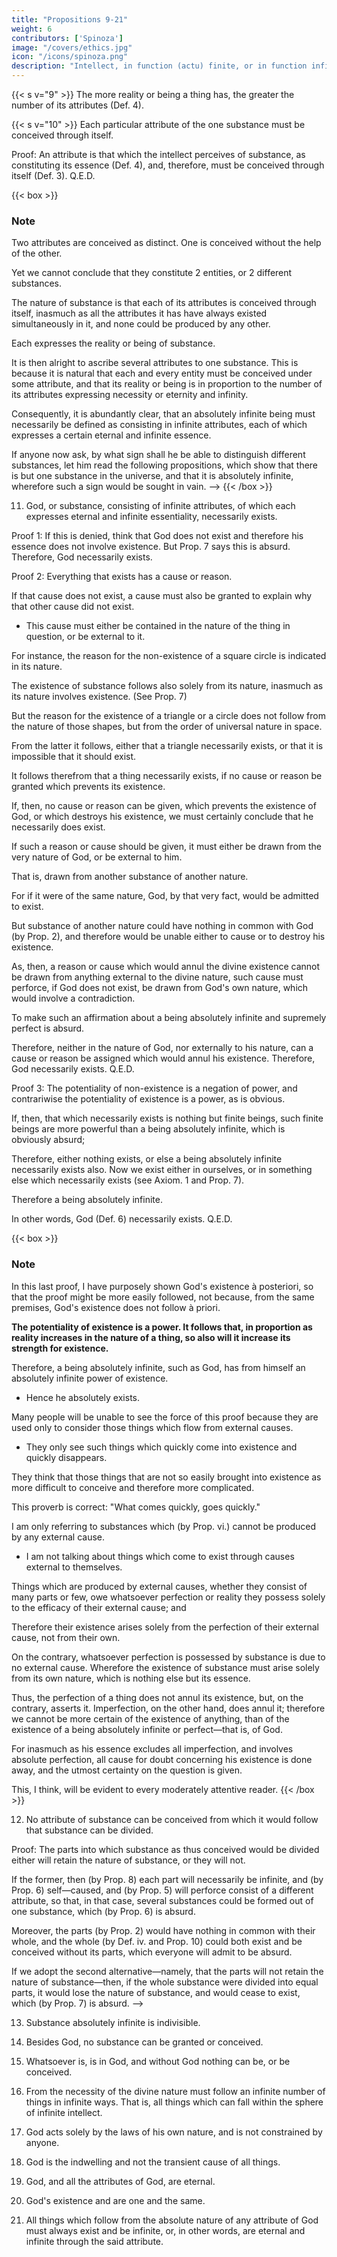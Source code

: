 ```yaml
---
title: "Propositions 9-21"
weight: 6
contributors: ['Spinoza']
image: "/covers/ethics.jpg"
icon: "/icons/spinoza.png"
description: "Intellect, in function (actu) finite, or in function infinite, must comprehend the attributes of God and the modifications of God, and nothing else"
---
```



{{< s v="9" >}} The more reality or being a thing has, the greater the number of its attributes (Def. 4). 

{{< s v="10" >}} Each particular attribute of the one substance must be conceived through itself.

Proof:  An attribute is that which the intellect perceives of substance, as constituting its essence (Def. 4), and, therefore, must be conceived through itself (Def. 3). Q.E.D. 


{{< box >}}
### Note

Two attributes are conceived as distinct. One is conceived without the help of the other. 

Yet we cannot conclude that they constitute 2 entities, or 2 different substances.

The nature of substance is that each of its attributes is conceived through itself, inasmuch as all the attributes it has have always existed simultaneously in it, and none could be produced by any other.

Each expresses the reality or being of substance.

It is then alright to ascribe several attributes to one substance. This is because it is natural that each and every entity must be conceived under some attribute, and that its reality or being is in proportion to the number of its attributes expressing necessity or eternity and infinity.

Consequently, it is abundantly clear, that an absolutely infinite being must necessarily be defined as consisting in infinite attributes, each of which expresses a certain eternal and infinite essence.

If anyone now ask, by what sign shall he be able to distinguish different substances, let him read the following propositions, which show that there is but one substance in the universe, and that it is absolutely infinite, wherefore such a sign would be sought in vain. -->
{{< /box >}}


11. God, or substance, consisting of infinite attributes, of which each expresses eternal and infinite essentiality, necessarily exists. 
    
Proof 1: If this is denied, think that God does not exist and therefore his essence does not involve existence. But Prop. 7 says this is absurd.
Therefore, God necessarily exists.

Proof 2: Everything that exists has a cause or reason.
 <!-- must be assigned, either for its existence, or for its non-existence. e.g. if a triangle exist, a reason or cause must be granted for its existence. -->

If that cause does not exist, a cause must also be granted to explain why that other cause did not exist. 
- This cause must either be contained in the nature of the thing in question, or be external to it.

For instance, the reason for the non-existence of a square circle is indicated in its nature. 
<!-- , namely, because it would involve a contradiction. -->
The existence of substance follows also solely from its nature, inasmuch as its nature involves existence. (See Prop. 7)

But the reason for the existence of a triangle or a circle does not follow from the nature of those shapes, but from the order of universal nature in space.

From the latter it follows, either that a triangle necessarily exists, or that it is impossible that it should exist.

It follows therefrom that a thing necessarily exists, if no cause or reason be granted which prevents its existence.

If, then, no cause or reason can be given, which prevents the existence of God, or which destroys his existence, we must certainly conclude that he necessarily does exist.

If such a reason or cause should be given, it must either be drawn from the very nature of God, or be external to him.

That is, drawn from another substance of another nature.

For if it were of the same nature, God, by that very fact, would be admitted to exist.

But substance of another nature could have nothing in common with God (by Prop. 2), and therefore would be unable either to cause or to destroy his existence.

As, then, a reason or cause which would annul the divine existence cannot be drawn from anything external to the divine nature, such cause must perforce, if God does not exist, be drawn from God's own nature, which would involve a contradiction.

To make such an affirmation about a being absolutely infinite and supremely perfect is absurd.

Therefore, neither in the nature of God, nor externally to his nature, can a cause or reason be assigned which would annul his existence.
Therefore, God necessarily exists. Q.E.D.


Proof 3: The potentiality of non-existence is a negation of power, and contrariwise the potentiality of existence is a power, as is obvious.

If, then, that which necessarily exists is nothing but finite beings, such finite beings are more powerful than a being absolutely infinite, which is obviously absurd;

Therefore, either nothing exists, or else a being absolutely infinite necessarily exists also.
Now we exist either in ourselves, or in something else which necessarily exists (see Axiom. 1 and Prop. 7).

Therefore a being absolutely infinite.

In other words, God (Def. 6) necessarily exists. Q.E.D.


{{< box >}}
### Note

In this last proof, I have purposely shown God's existence à posteriori, so that the proof might be more easily followed, not because, from the same premises, God's existence does not follow à priori.

**The potentiality of existence is a power. It follows that, in proportion as reality increases in the nature of a thing, so also will it increase its strength for existence.**

Therefore, a being absolutely infinite, such as God, has from himself an absolutely infinite power of existence. 
- Hence he absolutely exists.

Many people will be unable to see the force of this proof because they are used only to consider those things which flow from external causes.
- They only see such things which quickly come into existence and quickly disappears. 

They think that those things that are not so easily brought into existence as more difficult to conceive and therefore more complicated.

This proverb is correct: "What comes quickly, goes quickly."

<!-- However, to do away with this misconception, I need not here show the measure of truth in the proverb,  nor discuss whether, from the point of view of universal nature, all things are equally easy, or otherwise:  -->

I am only referring to substances which (by Prop. vi.) cannot be produced by any external cause.
- I am not talking about things which come to exist through causes external to themselves.

Things which are produced by external causes, whether they consist of many parts or few, owe whatsoever perfection or reality they possess solely to the efficacy of their external cause; and

Therefore their existence arises solely from the perfection of their external cause, not from their own.

On the contrary, whatsoever perfection is possessed by substance is due to no external cause. Wherefore the existence of substance must arise solely from its own nature, which is nothing else but its essence.

Thus, the perfection of a thing does not annul its existence, but, on the contrary, asserts it. Imperfection, on the other hand, does annul it; therefore we cannot be more certain of the existence of anything, than of the existence of a being absolutely infinite or perfect—that is, of God.

For inasmuch as his essence excludes all imperfection, and involves absolute perfection, all cause for doubt concerning his existence is done away, and the utmost certainty on the question is given.

This, I think, will be evident to every moderately attentive reader.
{{< /box >}}




12. No attribute of substance can be conceived from which it would follow that substance can be divided. 

Proof:  The parts into which substance as thus conceived would be divided either will retain the nature of substance, or they will not.

If the former, then (by Prop. 8) each part will necessarily be infinite, and (by Prop. 6) self—caused, and (by Prop. 5) will perforce consist of a different attribute, so that, in that case, several substances could be formed out of one substance, which (by Prop. 6) is absurd.

Moreover, the parts (by Prop. 2) would have nothing in common with their whole, and the whole (by Def. iv. and Prop. 10) could both exist and be conceived without its parts, which everyone will admit to be absurd.

If we adopt the second alternative—namely, that the parts will not retain the nature of substance—then, if the whole substance were divided into equal parts, it would lose the nature of substance, and would cease to exist, which (by Prop. 7) is absurd. -->


13. Substance absolutely infinite is indivisible.

<!-- Proof=  If it could be divided, the parts into which it was divided would either retain the nature of absolutely infinite substance, or they would not.
  If the former, we should have several substances of the same nature, which (by Prop. 5) is absurd.
  If the latter, then (by Prop. 7) substance absolutely infinite could cease to exist, which (by Prop. 11) is also absurd.
  Corollary=  It follows that no substance, and consequently no extended substance, in so far as it is substance, is divisible. Note=  The indivisibility of substance may be more easily understood as follows.
  The nature of substance can only be conceived as infinite, and by a part of substance, nothing else can be understood than finite substance, which (by Prop. 8) involves a manifest contradiction. -->


14. Besides God, no substance can be granted or conceived. 

<!-- Proof=  God is a being absolutely infinite. of whom no attribute that expresses the essence of substance can be denied (by Def. 6), and he necessarily exists (by Prop. 11);
If any substance besides God were granted, it would have to be explained by some attribute of God, and thus two substances with the same attribute would exist, which (by Prop. 5) is absurd; therefore, besides God no substance can be granted, or, consequently, be conceived.
If it could be conceived, it would necessarily have to be conceived as existent;
but this (by the first part of this proof) is absurd.
Therefore, besides God no substance can be granted or conceived. Q.E.D.
Corollary 1=  Clearly, therefore=  1. God is one, that is (by Def. 6) only one substance can be granted in the universe, and that substance is absolutely infinite, as we have already indicated (in the note to Prop. 10). Corollary 2=  It follows=  2. That extension and thought are either attributes of God or (by Axiom 1) accidents (affectiones) of the attributes of God. -->


15. Whatsoever is, is in God, and without God nothing can be, or be conceived.

<!--   Proof=  Besides God, no substance is granted or can be conceived (by Prop. 14), that is (by Def. 3) nothing which is in itself and is conceived through itself.
But modes (by Def. 5) can neither be, nor be conceived without substance; wherefore they can only be in the divine nature, and can only through it be conceived.
But substances and modes form the sum total of existence (by Axiom 1), therefore, without God nothing can be, or be conceived. Q.E.D.
Note=  Some assert that God, like a man, consists of body and mind, and is susceptible of passions.
How far such persons have strayed from the truth is sufficiently evident from what has been said.
But these I pass over.
For all who have in anywise reflected on the divine nature deny that God has a body.
Of this they find excellent proof in the fact that we understand by body a definite quantity, so long, so broad, so deep, bounded by a certain shape, and it is the height of absurdity to predicate such a thing of God, a being absolutely infinite.
But meanwhile by other reasons with which they try to prove their point, they show that they think corporeal or extended substance wholly apart from the divine nature, and say it was created by God.
Wherefrom the divine nature can have been created, they are wholly ignorant; thus they clearly show, that they do not know the meaning of their own words.
I myself have proved sufficiently clearly, at any rate in my own judgment (Coroll. Prop. 6 and note 2, Prop. 8), that no substance can be produced or created by anything other than itself.
Further, I showed (in Prop. 14), that besides God no substance can be granted or conceived.
Hence we drew the conclusion that extended substance is one of the infinite attributes of God.
However, in order to explain more fully, I will refute the arguments of my adversaries, which all start from the following points= 
Extended substance, in so far as it is substance, consists, as they think, in parts, wherefore they deny that it can be infinite, or consequently, that it can appertain to God.
This they illustrate with many examples, of which I will take one or two.
If extended substance, they say, is infinite, let it be conceived to be divided into two parts; each part will then be either finite or infinite.
If the former, then infinite substance is composed of two finite parts, which is absurd.
If the latter, then one infinite will be twice as large as another infinite, which is also absurd.
Further, if an infinite line be measured out in foot lengths, it will consist of an infinite number of such parts; it would equally consist of an infinite number of parts, if each part measured only an inch= 
Therefore, one infinity would be twelve times as great as the other.
Lastly, if from a single point there be conceived to be drawn two diverging lines which at first are at a definite distance apart, but are produced to infinity, it is certain that the distance between the two lines will be continually increased, until at length it changes from definite to indefinable.
As these absurdities follow, it is said, from considering quantity as infinite, the conclusion is drawn, that extended substance must necessarily be finite, and, consequently, cannot appertain to the nature of God.
The second argument is also drawn from God's supreme perfection.
It is said that God, as he is a supremely perfect being, cannot be passive.
But extended substance, as it is divisible, is passive.
It follows that extended substance does not appertain to God's essence.
These are arguments from writers who try to prove that extended substance is= 
unworthy of the divine nature, and
cannot possibly appertain thereto.
However, I have already answered their propositions.
All their arguments are founded on the hypothesis that extended substance is composed of parts.
I have shown (Prop. 12, and Coroll. Prop. 13) that such a hypothesis is absurd.
Moreover, anyone who reflects will see that all these absurdities from which it is sought to extract the conclusion that extended substance is finite, do not at all follow from the notion of an infinite quantity, but merely from the notion that an infinite quantity is measurable, and composed of finite parts
Therefore, the only fair conclusion is that infinite quantity= 
is not measurable, and
cannot be composed of finite parts.
This is exactly what we have already proved (in Prop. 12).
Thus, their weapon against us has in reality recoiled on themselves.
If, from this absurdity of theirs, they persist in drawing the conclusion that extended substance must be finite, they will in good sooth be acting like a man who asserts that circles have the properties of squares, and, finding himself thereby landed in absurdities, proceeds to deny that circles have any center, from which all lines drawn to the circumference are equal.
For, taking extended substance, which can only be conceived as infinite, one, and indivisible (Props. 8, 5, 12) they assert, in order to prove that it is finite, that it is composed of finite parts, and that it can be multiplied and divided.
So, also, others, after asserting that a line is composed of points, can produce many arguments to prove that a line cannot be infinitely divided.
Assuredly, it is not less absurd to assert that extended substance is made up of bodies or parts, than it would be to assert that a solid is made up of surfaces, a surface of lines, and a line of points.
This must be admitted by all who know clear reason to be infallible, and most of all by those who deny the possibility of a vacuum.
If an extended substance could be so divided that its parts were really separate, why should one part not admit of being destroyed, the others remaining joined together as before?
Why should all be so fitted into one another as to leave no vacuum?
Surely in the case of things, which are really distinct one from the other, one can exist without the other, and can remain in its original condition.
As, then, there does not exist a vacuum in nature (of which anon), but all parts are bound to come together to prevent it, it follows from this that the parts cannot really be distinguished, and that extended substance in so far as it is substance cannot be divided.
Regarding the question=  Why are we naturally so prone to divide quantity?
I answer that quantity is conceived by us in two ways= 
in the abstract and superficially, as we imagine it; or
as substance, as we conceive it solely by the intellect.
If, then, we regard quantity as it is represented in our imagination, which we often and more easily do, we shall find that it is finite, divisible, and compounded of parts;
but if we regard it as it is represented in our intellect, and conceive it as substance, which it is very difficult to do, we shall then, as I have sufficiently proved, find that it is infinite, one, and indivisible.
This will be plain enough to all who make a distinction between the intellect and the imagination, especially if it be remembered, that matter is everywhere the same, that its parts are not distinguishable, except in so far as we conceive matter as diversely modified, whence its parts are distinguished, not really, but modally.
For instance, we conceive water, as it is water, to be divided.
Its parts are separated from one another, but not in so far as it is extended substance.
From this point of view, it is neither separated nor divisible.
Further, water, as it is water, is produced and corrupted.
But, as it is substance, it is neither produced nor corrupted.
I have now answered the second argument.
It is, in fact, founded on the same assumption as the first=  that matter, as it is substance, is divisible and composed of parts.
Even if it were so, I do not know why it should be considered unworthy of the divine nature, inasmuch as besides God (by Prop. 14) no substance can be granted, wherefrom it could receive its modifications.
All things are in God.
All things which come to pass= 
come to pass solely through the laws of the infinite nature of God, and
follow from the necessity of his essence.
Wherefore it can in nowise be said, that God is passive in respect to anything other than himself, or that extended substance is unworthy of the Divine nature, even if it be supposed divisible, so long as it is granted to be infinite and eternal.
But enough of this for the present.
 -->


16. From the necessity of the divine nature must follow an infinite number of things in infinite ways. That is, all things which can fall within the sphere of infinite intellect.

<!--   Proof=  This proposition will be clear to everyone, who remembers that from the given definition of any thing the intellect infers several properties, which really necessarily follow therefrom (that is, from the actual essence of the thing defined); and it infers more properties in proportion as the definition of the thing expresses more reality, that is, in proportion as the essence of the thing defined involves more reality.
  As the divine nature has absolutely infinite attributes (by Def. 6), of which each expresses infinite essence after its kind, it follows that from the necessity of its nature an infinite number of things (that is, everything which can fall within the sphere of an infinite intellect) must necessarily follow. Q.E.D.
  Corollary 1=  Hence it follows, that God is the efficient cause of all that can fall within the sphere of an infinite intellect. Corollary 2=  It also follows that God is a cause in himself, and not through an accident of his nature. Corollary 3=  It follows, thirdly, that God is the absolutely first cause. -->


17. God acts solely by the laws of his own nature, and is not constrained by anyone. 

<!-- Proof=  We have just shown (in Prop. 16), that solely from the necessity of the divine nature or the laws of his nature, an infinite number of things absolutely follow in an infinite number of ways.
  We proved (in Prop. 15), that without God nothing can be nor be conceived but that all things are in God.
  For that reason= 
  nothing can exist outside himself, whereby he can be conditioned or constrained to act.
  God acts solely by the laws of his own nature and is not constrained by anyone. Q.E.D.
  Corollary 1 and 2=  It follows= 
  That there can be no cause which, either extrinsically or intrinsically, besides the perfection of his own nature, moves God to act.
  That God is the sole free cause.
  For God alone exists by the sole necessity of his nature (by Prop. 11 and Prop. 14, Coroll. 1), and acts by the sole necessity of his own nature.
  For that reason, God is (by Def. 7) the sole free cause. Q.E.D.
  Note=  Others think that God is a free cause, because he can, as they think, bring it about, that those things which we have said follow from his nature.
  That is, which are in his power, should not come to pass, or should not be produced by him.
  But this is the same as if they said, that God could bring it about, that it should follow from the nature of a triangle that its three interior angles should not be equal to two right angles; or
  that from a given cause no effect should follow, which is absurd.
  Moreover, I will show below, without the aid of this proposition, that neither intellect nor will appertain to God's nature.
  Many people think that they can show, that supreme intellect and free will do appertain to God's nature.
  They say they know of nothing more perfect, which they can attribute to God, than that which is the highest perfection in ourselves.
  They conceive God as actually supremely intelligent, but they do not believe that he can bring into existence everything which he actually understands, for they think that they would thus destroy God's power.
  If, they contend, God had created everything which is in his intellect, he would not be able to create anything more, and this, they think, would clash with God's omnipotence.
  Therefore, they prefer to asset= 
  that God is indifferent to all things, and
  that he creates nothing except that which he has decided, by some absolute exercise of will, to create.
  However, I have shown clearly (by Prop. 16), that from God's supreme power, or infinite nature, an infinite number of things.
  That is, all things have necessarily flowed forth in an infinite number of ways, or always flow from the same necessity.
  In the same way as from the nature of a triangle it follows from eternity and for eternity, that its three interior angles are equal to two right angles.
  For that reason, God's omnipotence has been displayed from all eternity.
  It will remain in the same state of activity for all eternity.
  This manner of treating the question attributes to God an omnipotence, in my opinion, far more perfect.
  For, otherwise, we are compelled to confess that God understands an infinite number of creatable things, which he will never be able to create, for, if he created all that he understands, he would, according to this showing, exhaust his omnipotence, and render himself imperfect.
  For that reason, in order to establish that God is perfect, we should be reduced to establishing at the same time, that he cannot bring to pass everything over which his power extends.
  This seems to be a hypothesis= 
  most absurd, and
  most repugnant to God's omnipotence.
  (to say a word here concerning the intellect and the will which we attribute to God), if intellect and will appertain to the eternal essence of God, we must take these words in some significance quite different from those they usually bear.
  For intellect and will, which should constitute the essence of God, would perforce be as far apart as the poles from the human intellect and will, in fact, would have nothing in common with them but the name;
  There would be about as much correspondence between the two as there is between the Dog, the heavenly constellation, and a dog, an animal that barks.
  This I will prove as follows.
  If intellect belongs to the divine nature, it cannot be in nature, as ours is generally thought to be, posterior to, or simultaneous with the things understood, inasmuch as God is prior to all things by reason of his causality (Prop. 16, Coroll. 1).
  On the contrary, the truth and formal essence of things is as it is, because it exists by representation as such in the intellect of God.
  For that reason, God's intellect, in so far as it is conceived to constitute God's essence, is, in reality, the cause of things, both of their essence and of their existence.
  This seems to have been recognized by those who have asserted, that God's intellect, God's will, and God's power, are one and the same.
  Since God's intellect is the sole cause of the essence and existence of things, it must necessarily differ from them in respect to its essence, and in respect to its existence.
  For a cause differs from a thing it causes, precisely in the quality which the latter gains from the former.
  For example, a man is the cause of another man's existence, but not of his essence (for the latter is an eternal truth).
  Therefore, the two men may be entirely similar in essence, but must be different in existence.
  Hence if the existence of one of them ceases, the existence of the other will not necessarily cease also.
  But if the essence of one could be destroyed, and be made false, the essence of the other would be destroyed also.
  For that reason, a thing which is the cause both of the essence and of the existence of a given effect, must differ from such effect both in respect to its essence, and also in respect to its existence.
  Now God's intellect is the cause both of the essence and the existence of our intellect.
  Therefore, God's intellect. in so far as it is conceived to constitute the divine essence, differs from our intellect both in respect to essence and in respect to existence, nor can it in anywise agree therewith save in name, as we said before.
  This reasoning is identical in the case of the will, as anyone can easily see. -->



18. God is the indwelling and not the transient cause of all things. 

<!-- Proof=  All things which are, are in God, and must be conceived through God (by Prop. 15), therefore (by Prop. 16, Coroll. 1) God is the cause of those things which are in him.

This is our first point.
Further, besides God there can be no substance (by Prop. 14), that is nothing in itself external to God.
This is our second point. God, therefore, is the indwelling and not the transient cause of all things. Q.E.D. -->


19. God, and all the attributes of God, are eternal. 

<!-- Proof=  God (by Def. 6) is substance, which (by Prop. 11) necessarily exists, that is (by Prop. 7) existence appertains to its nature, or (what is the same thing) follows from its definition; therefore, God is eternal (by Def. 8).
Further, by the attributes of God we must understand that which (by Def. 4) expresses the essence of the divine substance.
In other words, that which appertains to substance= 
That, I say, should be involved in the attributes of substance. Now eternity appertains to the nature of substance (as I have already shown in Prop. vii.); therefore, eternity must appertain to each of the attributes, and thus all are eternal. Q.E.D.
Note.—This proposition is also obvious from the way in which (in Prop. 11) I demonstrated the existence of God.
From that proof, the existence of God, like his essence, is an eternal truth.
Further (in Prop. 19 of my "Principles of the Cartesian Philosophy"), I have proved God's eternity in another way which I do not need to repeat here. -->


20. God's existence and are one and the same. 




<!-- Proof.—God (by the last Prop.) and all his attributes are eternal, that is (by Def. 8) each of his attributes expresses existence.
Therefore, the same attributes of God which explain his eternal essence, explain at the same time his eternal existence.
In other words, that which constitutes God's essence constitutes at the same time his existence.
For that reason, God's existence and essence are one and the same. Q.E.D.
Coroll. 1 & 2=  It follows= 
That God's existence, like his essence, is an eternal truth.
That God, and all of God's attributes, are unchangeable.
For if they could be changed in respect to existence, they must also be able to be changed in respect to essence—that is, obviously, be changed from true to false, which is absurd. -->


21. All things which follow from the absolute nature of any attribute of God must always exist and be infinite, or, in other words, are eternal and infinite through the said attribute. 

<!-- Proof.—Conceive, if it be possible (supposing the proposition to be denied), that something in some of God's attributes can follow from the absolute nature of the said attribute, and that at the same time it is finite, and has a conditioned existence or duration.
For instance, the idea of God expressed in the attribute thought.
Now thought, in so far as it is supposed to be an attribute of God, is necessarily (by Prop. 11) in its nature infinite.
But, in so far as it possesses the idea of God, it is supposed finite.
It cannot, however, be conceived as finite, unless it be limited by thought (by Def. 2).
But it is not limited by thought itself, in so far as it has constituted the idea of God (for so far it is supposed to be finite);
Therefore, it is limited by thought, in so far as it has not constituted the idea of God, which nevertheless (by Prop. 11) must necessarily exist.
Therefore, we have now granted thought not constituting the idea of God.
Accordingly, the idea of God does not naturally follow from its nature in so far as it is absolute thought (for it is conceived as constituting, and also as not constituting, the idea of God), which is against our hypothesis.
For that reason, if the idea of God expressed in the attribute thought, or, anything else in any attribute of God (for we may take any example, as the proof is of universal application) follows from the necessity of the absolute nature of the said attribute, the said thing must necessarily be infinite, which was our first point.
Furthermore, a thing which thus follows from the necessity of the nature of any attribute cannot have a limited duration.
For if it can, suppose a thing, which follows from the necessity of the nature of some attribute, to exist in some attribute of God, for instance, the idea of God expressed in the attribute thought, and let it be supposed at some time not to have existed, or to be about not to exist.
Now thought is an attribute of God.
It must necessarily exist unchanged (by Prop. 11, and Prop. 20, Coroll. 2).
Beyond the limits of the duration of the idea of God (supposing the latter at some time not to have existed, or not to be going to exist), thought would perforce have existed without the idea of God.
This is contrary to our hypothesis, for we supposed that, thought being given, the idea of God necessarily flowed therefrom.
Therefore, the idea of God expressed in thought, or anything which necessarily follows from the absolute nature of some attribute of God, cannot have a limited duration, but through the said attribute is eternal, which is our second point.
Bear in mind that the same proposition may be affirmed of anything, which in any attribute necessarily follows from God's absolute nature. -->

